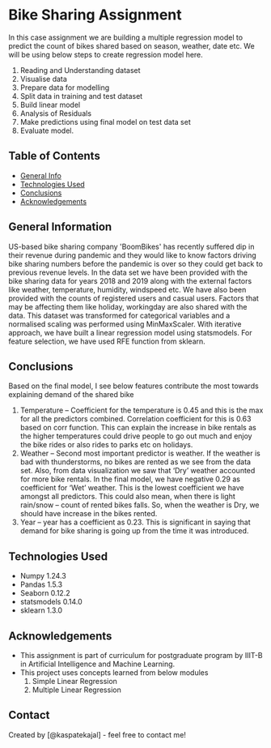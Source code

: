 # Bike Sharing Assignment
In this case assignment we are building a multiple regression model to predict the count of bikes shared based on season, weather, date etc.
We will be using below steps to create regression model here.
  1. Reading and Understanding dataset
  2. Visualise data
  3. Prepare data for modelling
  4. Split data in training and test dataset
  5. Build linear model
  6. Analysis of Residuals
  7. Make predictions using final model on test data set
  8. Evaluate model.

## Table of Contents
* [General Info](#general-information)
* [Technologies Used](#technologies-used)
* [Conclusions](#conclusions)
* [Acknowledgements](#acknowledgements)


## General Information
US-based bike sharing company 'BoomBikes' has recently suffered dip in their revenue during pandemic and they would like to know factors driving bike sharing numbers before the pandemic is over so they could get back to previous revenue levels. In the data set we have been provided with the bike sharing data for years 2018 and 2019 along with the external factors like weather, temperature, humidity, windspeed etc. We have also been provided with the counts of registered users and casual users. Factors that may be affecting them like holiday, workingday are also shared with the data.
This dataset was transformed for categorical variables and a normalised scaling was performed using MinMaxScaler. With iterative approach, we have built a linear regression model using statsmodels. For feature selection, we have used RFE function from sklearn.


## Conclusions
Based on the final model, I see below features contribute the most towards explaining demand of the shared bike
1.	Temperature – Coefficient for the temperature is 0.45 and this is the max for all the predictors combined.  Correlation coefficient for this is 0.63 based on corr function. This can explain the increase in bike rentals as the higher temperatures could drive people to go out much and enjoy the bike rides or also rides to parks etc on holidays.
2.	Weather – Second most important predictor is weather. If the weather is bad with thunderstorms, no bikes are rented as we see from the data set. Also, from data visualization we saw that ‘Dry’ weather accounted for more bike rentals. In the final model, we have negative 0.29 as coefficient for ‘Wet’ weather. This is the lowest coefficient we have amongst all predictors. This could also mean, when there is light rain/snow – count of rented bikes falls. So, when the weather is Dry, we should have increase in the bikes rented.
3.	Year – year has a coefficient as 0.23. This is significant in saying that demand for bike sharing is going up from the time it was introduced.  



## Technologies Used
- Numpy 1.24.3
- Pandas 1.5.3
- Seaborn 0.12.2
- statsmodels 0.14.0
- sklearn 1.3.0


## Acknowledgements
- This assignment is part of curriculum for postgraduate program by IIIT-B in Artificial Intelligence and Machine Learning.
- This project uses concepts learned from below modules
  1. Simple Linear Regression
  2. Multiple Linear Regression


## Contact
Created by [@kaspatekajal] - feel free to contact me!
